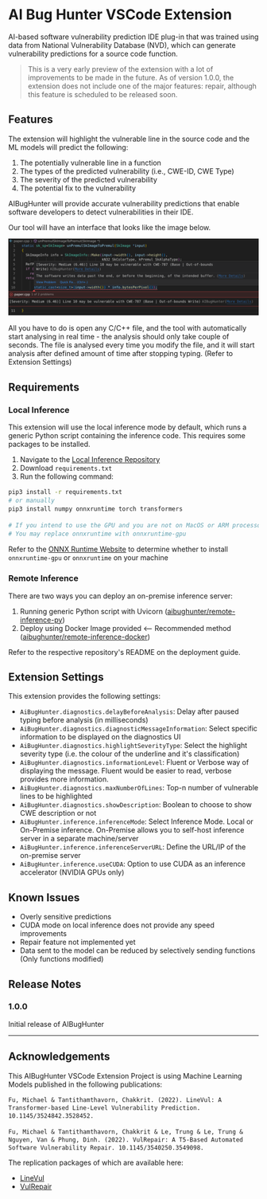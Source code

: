 # AI Bug Hunter VSCode Extension

AI-based software vulnerability prediction IDE plug-in that was trained using data from National Vulnerability Database (NVD), which can generate vulnerability predictions for a source code function.

> This is a very early preview of the extension with a lot of improvements to be made in the future. As of version 1.0.0, the extension does not include one of the major features: repair, although this feature is scheduled to be released soon.

## Features

The extension will highlight the vulnerable line in the source code and the ML models will predict the following:

1. The potentially vulnerable line in a function
2. The types of the predicted vulnerability (i.e., CWE-ID, CWE Type)
3. The severity of the predicted vulnerability
4. The potential fix to the vulnerability

AIBugHunter will provide accurate vulnerability predictions that enable software developers to detect vulnerabilities in their IDE.

Our tool will have an interface that looks like the image below.

![AIBugHunter UI](./images/feature.png)

All you have to do is open any C/C++ file, and the tool with automatically start analysing in real time - the analysis should only take couple of seconds.
The file is analysed every time you modify the file, and it will start analysis after defined amount of time after stopping typing. (Refer to Extension Settings)

## Requirements

### Local Inference

This extension will use the local inference mode by default, which runs a generic Python script containing the inference code. This requires some packages to be installed.

1. Navigate to the [Local Inference Repository](https://github.com/aibughunter/local-inference)
2. Download `requirements.txt`
3. Run the following command:

```bash
pip3 install -r requirements.txt
# or manually
pip3 install numpy onnxruntime torch transformers

# If you intend to use the GPU and you are not on MacOS or ARM processor
# You may replace onnxruntime with onnxruntime-gpu
```

Refer to the [ONNX Runtime Website](https://onnxruntime.ai/docs/get-started/with-python.html#install-onnx-runtime) to determine whether to install `onnxruntime-gpu` or `onnxruntime` on your machine


### Remote Inference

There are two ways you can deploy an on-premise inference server:

1. Running generic Python script with Uvicorn ([aibughunter/remote-inference-py](https://github.com/aibughunter/remote-inference-py))
2. Deploy using Docker Image provided <-- Recommended method ([aibughunter/remote-inference-docker](https://github.com/aibughunter/remote-inference-docker))

Refer to the respective repository's README on the deployment guide.

## Extension Settings

This extension provides the following settings:

* `AiBugHunter.diagnostics.delayBeforeAnalysis`: Delay after paused typing before analysis (in milliseconds)
* `AiBugHunter.diagnostics.diagnosticMessageInformation`: Select specific information to be displayed on the diagnostics UI
* `AiBugHunter.diagnostics.highlightSeverityType`: Select the highlight severity type (i.e. the colour of the underline and it's classification)
* `AiBugHunter.diagnostics.informationLevel`: Fluent or Verbose way of displaying the message. Fluent would be easier to read, verbose provides more information.
* `AiBugHunter.diagnostics.maxNumberOfLines`: Top-n number of vulnerable lines to be highlighted
* `AiBugHunter.diagnostics.showDescription`: Boolean to choose to show CWE description or not
* `AiBugHunter.inference.inferenceMode`: Select Inference Mode. Local or On-Premise inference. On-Premise allows you to self-host inference server in a separate machine/server
* `AiBugHunter.inference.inferenceServerURL`: Define the URL/IP of the on-premise server
* `AiBugHunter.inference.useCUDA`: Option to use CUDA as an inference accelerator (NVIDIA GPUs only)

## Known Issues

- Overly sensitive predictions
- CUDA mode on local inference does not provide any speed improvements
- Repair feature not implemented yet
- Data sent to the model can be reduced by selectively sending functions (Only functions modified)

## Release Notes

### 1.0.0

Initial release of AIBugHunter

---

## Acknowledgements

This AIBugHunter VSCode Extension Project is using Machine Learning Models published in the following publications:

```
Fu, Michael & Tantithamthavorn, Chakkrit. (2022). LineVul: A Transformer-based Line-Level Vulnerability Prediction. 10.1145/3524842.3528452. 

Fu, Michael & Tantithamthavorn, Chakkrit & Le, Trung & Le, Trung & Nguyen, Van & Phung, Dinh. (2022). VulRepair: A T5-Based Automated Software Vulnerability Repair. 10.1145/3540250.3549098.
```

The replication packages of which are available here:

- [LineVul](https://github.com/awsm-research/LineVul)
- [VulRepair](https://github.com/awsm-research/VulRepair)